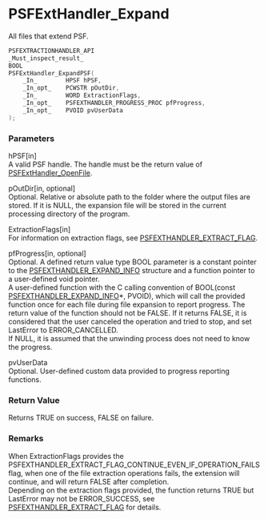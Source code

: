 # PSFExtHandler_Expand
All files that extend PSF.
````c
PSFEXTRACTIONHANDLER_API
_Must_inspect_result_
BOOL
PSFExtHandler_ExpandPSF(
	_In_		HPSF hPSF,
	_In_opt_	PCWSTR pOutDir,
	_In_		WORD ExtractionFlags,
	_In_opt_	PSFEXTHANDLER_PROGRESS_PROC pfProgress,
	_In_opt_	PVOID pvUserData
);
````
### Parameters
hPSF\[in\]  
A valid PSF handle. The handle must be the return value of [PSFExtHandler_OpenFile](PSFExtHandler_OpenFile_en.md).

pOutDir\[in, optional\]  
Optional. Relative or absolute path to the folder where the output files are stored. If it is NULL, the expansion file will be stored in the current processing directory of the program.

ExtractionFlags\[in\]  
For information on extraction flags, see [PSFEXTHANDLER_EXTRACT_FLAG](PSFEXTHANDLER_EXTRACT_FLAG_en.md).

pfProgress\[in, optional\]  
Optional. A defined return value type BOOL parameter is a constant pointer to the [PSFEXTHANDLER_EXPAND_INFO](PSFEXTHANDLER_EXPAND_INFO_en.md) structure and a function pointer to a user-defined void pointer.  
A user-defined function with the C calling convention of BOOL(const [PSFEXTHANDLER_EXPAND_INFO](PSFEXTHANDLER_EXPAND_INFO_en.md)\*, PVOID), which will call the provided function once for each file during file expansion to report progress. The return value of the function should not be FALSE. If it returns FALSE, it is considered that the user canceled the operation and tried to stop, and set LastError to ERROR_CANCELLED.  
If NULL, it is assumed that the unwinding process does not need to know the progress.

pvUserData  
Optional. User-defined custom data provided to progress reporting functions.
### Return Value
Returns TRUE on success, FALSE on failure.
### Remarks
When ExtractionFlags provides the PSFEXTHANDLER_EXTRACT_FLAG_CONTINUE_EVEN_IF_OPERATION_FAILS flag, when one of the file extraction operations fails, the extension will continue, and will return FALSE after completion.  
Depending on the extraction flags provided, the function returns TRUE but LastError may not be ERROR_SUCCESS, see [PSFEXTHANDLER_EXTRACT_FLAG](PSFEXTHANDLER_EXTRACT_FLAG_en.md) for details.
